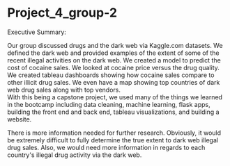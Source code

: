 # Project_4_group-2

Executive Summary:

Our group discussed drugs and the dark web via Kaggle.com datasets.  We defined the dark web and provided examples of the extent of some of the recent illegal activities on the dark web.  We created a model to predict the cost of cocaine sales.  We looked at cocaine price versus the drug quality.  We created tableau dashboards showing how cocaine sales compare to other illicit drug sales.  We even have a map showing top countries of dark web drug sales along with top vendors.  
With this being a capstone project, we used many of the things we learned in the bootcamp including data cleaning, machine learning, flask apps, building the front end and back end, tableau visualizations, and building a website. 

There is more information needed for further research.  Obviously, it would be extremely difficult to fully determine the true extent to dark web illegal drug sales.  Also, we would need more information in regards to each country's illegal drug activity via the dark web.  
